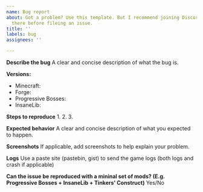 ```yaml
---
name: Bug report
about: Got a problem? Use this template. But I recommend joining Discord and talking
  there before fileing an issue.
title: ''
labels: bug
assignees: ''

---
```


**Describe the bug**
A clear and concise description of what the bug is.

**Versions:**
 - Minecraft: 
 - Forge: 
 - Progressive Bosses: 
 - InsaneLib: 

**Steps to reproduce**
1. 
2. 
3. 

**Expected behavior**
A clear and concise description of what you expected to happen.

**Screenshots**
If applicable, add screenshots to help explain your problem.

**Logs**
Use a paste site (pastebin, gist) to send the game logs (both logs and crash if applicable)

**Can the issue be reproduced with a mininal set of mods? (E.g. Progressive Bosses + InsaneLib + Tinkers' Construct)**
Yes/No
